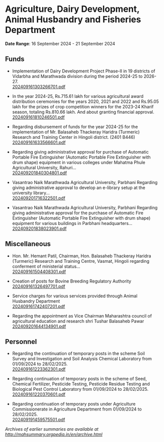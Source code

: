 # Agriculture, Dairy Development, Animal Husbandry and Fisheries Department

**Date Range**: 16 September 2024 - 21 September 2024


## Funds
- Implementation of Dairy Development Project Phase-II in 19 districts of Vidarbha and Marathwada division during the period 2024-25 to 2026-27.\
  [202409161303266701.pdf](https://gr.maharashtra.gov.in/Site/Upload/Government%20Resolutions/English/202409161303266701.pdf)

- In the year 2024-25, Rs.715.61 lakh for various agricultural award distribution ceremonies for the years 2020, 2021 and 2022 and Rs.95.05 lakh for the prizes of crop competition winners for the 2023-24 Kharif season, totaling Rs.810.66 lakh. And about granting financial approval.\
  [202409161810246501.pdf](https://gr.maharashtra.gov.in/Site/Upload/Government%20Resolutions/English/202409161810246501.pdf)

- Regarding disbursement of funds for the year 2024-25 for the implementation of Mr. Balasaheb Thackeray Haridra (Turmeric) Research and Training Center in Hingoli district. (2401 B446)\
  [202409161633566601.pdf](https://gr.maharashtra.gov.in/Site/Upload/Government%20Resolutions/English/202409161633566601.pdf)

- Regarding giving administrative approval for purchase of Automatic Portable Fire Extinguisher (Automatic Portable Fire Extinguisher with drum shape) equipment in various colleges under Mahatma Phule Agricultural University, Rahuri...\
  [202409201840304801.pdf](https://gr.maharashtra.gov.in/Site/Upload/Government%20Resolutions/English/202409201840304801.pdf)

- Vasantrao Naik Marathwada Agricultural University, Parbhani Regarding giving administrative approval to develop an e-library setup at the university library...\
  [202409201716322501.pdf](https://gr.maharashtra.gov.in/Site/Upload/Government%20Resolutions/English/202409201716322501.pdf)

- Vasantrao Naik Marathwada Agricultural University, Parbhani Regarding giving administrative approval for the purchase of Automatic Fire Extinguisher (Automatic Portable Fire Extinguisher with drum shape) equipment for various buildings in Parbhani headquarters...\
  [202409201838023901.pdf](https://gr.maharashtra.gov.in/Site/Upload/Government%20Resolutions/English/202409201838023901.pdf)

## Miscellaneous
- Hon. Mr. Hemant Patil, Chairman, Hon. Balasaheb Thackeray Haridra (Turmeric) Research and Training Centre, Vasmat, Hingoli regarding conferment of ministerial status...\
  [202409161504408301.pdf](https://gr.maharashtra.gov.in/Site/Upload/Government%20Resolutions/English/202409161504408301..........pdf)

- Creation of posts for Bovine Breeding Regulatory Authority\
  [202409161326497701.pdf](https://gr.maharashtra.gov.in/Site/Upload/Government%20Resolutions/English/202409161326497701.pdf)

- Service charges for various services provided through Animal Husbandry Department\
  [202409161742407201.pdf](https://gr.maharashtra.gov.in/Site/Upload/Government%20Resolutions/English/202409161742407201.pdf)

- Regarding the appointment as Vice Chairman Maharashtra council of agricultural education and research shri Tushar Balasaheb Pawar\
  [202409201644134901.pdf](https://gr.maharashtra.gov.in/Site/Upload/Government%20Resolutions/English/202409201644134901.pdf)

## Personnel
- Regarding the continuation of temporary posts in the scheme Soil Survey and Investigation and Soil Analysis Chemical Laboratory from 01/09/2024 to 28/02/2025.\
  [202409161223362301.pdf](https://gr.maharashtra.gov.in/Site/Upload/Government%20Resolutions/English/202409161223362301.pdf)

- Regarding continuation of temporary posts in the scheme of Seed, Chemical Fertilizer, Pesticide Testing, Pesticide Residue Testing and Biological Pest Control Laboratory from 01/09/2024 to 28/02/2025.\
  [202409161220370601.pdf](https://gr.maharashtra.gov.in/Site/Upload/Government%20Resolutions/English/202409161220370601.pdf)

- Regarding continuation of temporary posts under Agriculture Commissionerate in Agriculture Department from 01/09/2024 to 28/02/2025.\
  [202409191459575501.pdf](https://gr.maharashtra.gov.in/Site/Upload/Government%20Resolutions/English/202409191459575501.pdf)


*Archives of earlier summaries are available at http://mahsummary.orgpedia.in/en/archive.html*